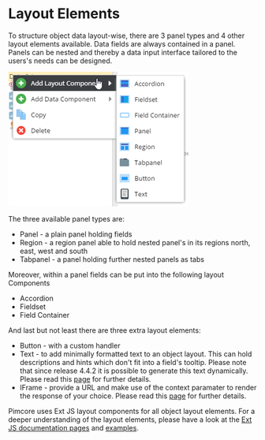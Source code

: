 # Layout Elements

To structure object data layout-wise, there are 3 panel types and 4 other layout elements available. Data fields are 
always contained in a panel. Panels can be nested and thereby a data input interface tailored to the users's needs 
can be designed.

![Layout Elements](../../../img/classes-layouts.png)

The three available panel types are:
* Panel - a plain panel holding fields
* Region - a region panel able to hold nested panel's in its regions north, east, west and south
* Tabpanel - a panel holding further nested panels as tabs

Moreover, within a panel fields can be put into the following layout Components
* Accordion
* Fieldset
* Field Container

And last but not least there are three extra layout elements:
* Button - with a custom handler
* Text - to add minimally formatted text to an object layout. This can hold descriptions and hints which don't fit into 
a field's tooltip. Please note that since release 4.4.2 it is possible to generate this text dynamically.
Please read this [page](./01_Dynamic_Text_Labels.md) for further details.
* IFrame - provide a URL and make use of the context paramater to render the response of your choice.
Please read this [page](./02_Preview_Iframe.md) for further details.

Pimcore uses Ext JS layout components for all object layout elements. For a deeper understanding of the layout elements, 
please have a look at the [Ext JS documentation pages](http://docs.sencha.com/extjs/6.0/6.0.1-classic/) and 
[examples](http://www.sencha.com/products/js/).
